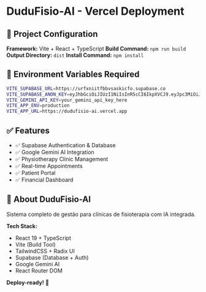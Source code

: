 # DuduFisio-AI - Vercel Deployment

## 🚀 Project Configuration

**Framework:** Vite + React + TypeScript
**Build Command:** `npm run build`
**Output Directory:** `dist`
**Install Command:** `npm install`

## 🔧 Environment Variables Required

```bash
VITE_SUPABASE_URL=https://urfxniitfbbvsaskicfo.supabase.co
VITE_SUPABASE_ANON_KEY=eyJhbGciOiJIUzI1NiIsInR5cCI6IkpXVCJ9.eyJpc3MiOiJzdXBhYmFzZSIsInJlZiI6InVyZnhuaWl0ZmJidnNhc2tpY2ZvIiwicm9sZSI6ImFub24iLCJpYXQiOjE3NTgzMDU0NDcsImV4cCI6MjA3Mzg4MTQ0N30.1duUQHT_MjGOmMKP-b-R6A9VByGzHgj296A2UR-IXvA
VITE_GEMINI_API_KEY=your_gemini_api_key_here
VITE_APP_ENV=production
VITE_APP_URL=https://dudufisio-ai.vercel.app
```

## ✅ Features

- ✅ Supabase Authentication & Database
- ✅ Google Gemini AI Integration
- ✅ Physiotherapy Clinic Management
- ✅ Real-time Appointments
- ✅ Patient Portal
- ✅ Financial Dashboard

## 🏥 About DuduFisio-AI

Sistema completo de gestão para clínicas de fisioterapia com IA integrada.

**Tech Stack:**
- React 19 + TypeScript
- Vite (Build Tool)
- TailwindCSS + Radix UI
- Supabase (Database + Auth)
- Google Gemini AI
- React Router DOM

**Deploy-ready!** 🎯